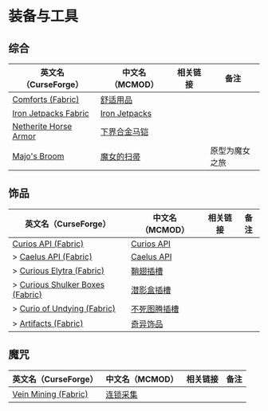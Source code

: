 # 装备与工具

## 综合

| 英文名（CurseForge）                                                                            | 中文名（MCMOD）                                       | 相关链接 | 备注           |
| ----------------------------------------------------------------------------------------------- | ----------------------------------------------------- | -------- | -------------- |
| [Comforts (Fabric)](https://www.curseforge.com/minecraft/mc-mods/comforts-fabric)               | [舒适用品](https://www.mcmod.cn/class/2107.html)      |          |                |
| [Iron Jetpacks Fabric](https://www.curseforge.com/minecraft/mc-mods/iron-jetpacks-fabric)       | [Iron Jetpacks](https://www.mcmod.cn/class/3979.html) |          |                |
| [Netherite Horse Armor](https://www.curseforge.com/minecraft/mc-mods/netherite-horse-armor-mod) | [下界合金马铠](https://www.mcmod.cn/class/2922.html)  |          |                |
| [Majo's Broom](https://www.curseforge.com/minecraft/mc-mods/majos-broom)                        | [魔女的扫帚](https://www.mcmod.cn/class/3911.html)    |          | 原型为魔女之旅 |

## 饰品

| 英文名（CurseForge）                                                                                          | 中文名（MCMOD）                                      | 相关链接 | 备注 |
| ------------------------------------------------------------------------------------------------------------- | ---------------------------------------------------- | -------- | ---- |
| [Curios API (Fabric)](https://www.curseforge.com/minecraft/mc-mods/curios-fabric)                             | [Curios API](https://www.mcmod.cn/class/2029.html)   |          |      |
| > [Caelus API (Fabric)](https://www.curseforge.com/minecraft/mc-mods/caelus-fabric)                           | [Caelus API](https://www.mcmod.cn/class/2458.html)   |          |      |
| > [Curious Elytra (Fabric)](https://www.curseforge.com/minecraft/mc-mods/curious-elytra-fabric)               | [鞘翅插槽](https://www.mcmod.cn/class/3923.html)     |          |      |
| > [Curious Shulker Boxes (Fabric)](https://www.curseforge.com/minecraft/mc-mods/curious-shulker-boxes-fabric) | [潜影盒插槽](https://www.mcmod.cn/class/3958.html)   |          |      |
| > [Curio of Undying (Fabric)](https://www.curseforge.com/minecraft/mc-mods/curio-of-undying-fabric)           | [不死图腾插槽](https://www.mcmod.cn/class/2236.html) |          |      |
| > [Artifacts (Fabric)](https://www.curseforge.com/minecraft/mc-mods/artifacts-fabric)                         | [奇异饰品](https://www.mcmod.cn/class/2821.html)     |          |      |

## 魔咒

| 英文名（CurseForge）                                                                    | 中文名（MCMOD）                                  | 相关链接 | 备注 |
| --------------------------------------------------------------------------------------- | ------------------------------------------------ | -------- | ---- |
| [Vein Mining (Fabric)](https://www.curseforge.com/minecraft/mc-mods/vein-mining-fabric) | [连锁采集](https://www.mcmod.cn/class/5616.html) |          |      |
